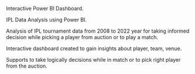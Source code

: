 Interactive Power BI Dashboard.

IPL Data Analysis using Power BI.

Analysis of IPL tournament data from 2008 to 2022 year for taking informed decision while picking a player from auction or to play a match.

Interactive dashboard created to gain insights about player, team, venue.

Supports to take logically decisions while in match or to pick right player from the auction.
